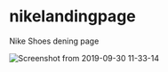 # nikelandingpage
Nike Shoes dening page


![Screenshot from 2019-09-30 11-33-14](https://user-images.githubusercontent.com/1254478/65900897-08d76480-e385-11e9-9105-b5406f55374b.png)

